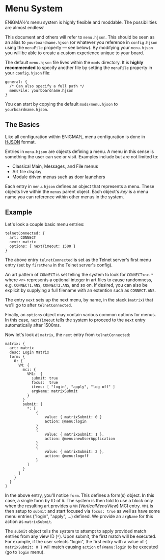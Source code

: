 # Menu System
ENiGMA½'s menu system is highly flexible and moddable. The possibilities are almost endless!

This document and others will refer to `menu.hjson`. This should be seen as an alias to `yourboardname.hjson` (or whatever you reference in `config.hjson` using the `menuFile` property — see below). By modifying your `menu.hjson` you will be able to create a custom experience unique to your board.

The default `menu.hjson` file lives within the `mods` directory. It is **highly recommended** to specify another file by setting the `menuFile` property in your `config.hjson` file:
```hjson
general: {
  /* Can also specify a full path */
  menuFile: yourboardname.hjson
}
```

You can start by copying the default `mods/menu.hjson` to `yourboardname.hjson`.

## The Basics
Like all configuration within ENiGMA½, menu configuration is done in [HJSON](https://hjson.org/) format.

Entries in `menu.hjson` are objects defining a menu. A menu in this sense is something the user can see or visit. Examples include but are not limited to:
* Classical Main, Messages, and File menus
* Art file display
* Module driven menus such as door launchers


Each entry in `menu.hjson` defines an object that represents a menu. These objects live within the `menus` parent object. Each object's *key* is a menu name you can reference within other menus in the system. 

## Example
Let's look a couple basic menu entries:

```hjson
telnetConnected: {
  art: CONNECT
  next: matrix
  options: { nextTimeout: 1500 }
}
```

The above entry `telnetConnected` is set as the Telnet server's first menu entry (set by `firstMenu` in the Telnet server's config).

An art pattern of `CONNECT` is set telling the system to look for `CONNECT<n>.*` where `<n>` represents a optional integer in art files to cause randomness, e.g. `CONNECT1.ANS`, `CONNECT2.ANS`, and so on. If desired, you can also be explicit by supplying a full filename with an extention such as `CONNECT.ANS`.

The entry `next` sets up the next menu, by name, in the stack (`matrix`) that we'll go to after `telnetConnected`.

Finally, an `options` object may contain various common options for menus. In this case, `nextTimeout` tells the system to proceed to the `next` entry automatically after 1500ms.

Now let's look at `matrix`, the `next` entry from `telnetConnected`:
```hjson
matrix: {
  art: matrix
  desc: Login Matrix
  form: {
    0: {
      VM: {
        mci: {
          VM1:  {
            submit: true
            focus:  true            
            items: [ "login", "apply", "log off" ]
            argName: matrixSubmit
          }
        }
        submit: {
          *: [
              {
                  value: { matrixSubmit: 0 }
                  action: @menu:login
              }
              {
                  value: { matrixSubmit: 1 },
                  action: @menu:newUserApplication
              }
              {
                  value: { matrixSubmit: 2 },
                  action: @menu:logoff
              }
          ]
        }
      }
    }
  }
}
```

In the above entry, you'll notice `form`. This defines a form(s) object. In this case, a single form by ID of `0`. The system is then told to use a block only when the resulting art provides a `VM` (*VerticalMenuView*) MCI entry. `VM1` is then setup to `submit` and start focused via `focus: true` as well as have some menu entries ("login", "apply", ...) defined. We provide an `argName` for this action as `matrixSubmit`.

The `submit` object tells the system to attempt to apply provided match entries from any view ID (`*`). Upon submit, the first match will be executed. For example, if the user selects "login", the first entry with a value of `{ matrixSubmit: 0 }` will match causing `action` of `@menu:login` to be executed (go to `login` menu).
